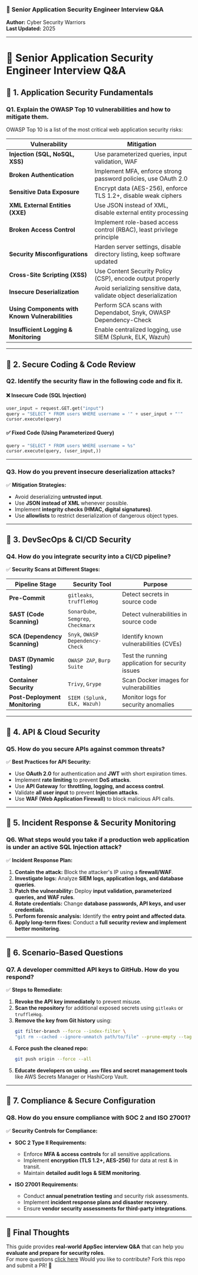 ### 📜 **Senior Application Security Engineer Interview Q&A**  
**Author:** Cyber Security Warriors  
**Last Updated:** 2025  

---

# 🚀 Senior Application Security Engineer Interview Q&A  

## 📌 **1. Application Security Fundamentals**  

### **Q1. Explain the OWASP Top 10 vulnerabilities and how to mitigate them.**  
OWASP Top 10 is a list of the most critical web application security risks:  

| Vulnerability | Mitigation |
|--------------|------------|
| **Injection (SQL, NoSQL, XSS)** | Use parameterized queries, input validation, WAF |
| **Broken Authentication** | Implement MFA, enforce strong password policies, use OAuth 2.0 |
| **Sensitive Data Exposure** | Encrypt data (AES-256), enforce TLS 1.2+, disable weak ciphers |
| **XML External Entities (XXE)** | Use JSON instead of XML, disable external entity processing |
| **Broken Access Control** | Implement role-based access control (RBAC), least privilege principle |
| **Security Misconfigurations** | Harden server settings, disable directory listing, keep software updated |
| **Cross-Site Scripting (XSS)** | Use Content Security Policy (CSP), encode output properly |
| **Insecure Deserialization** | Avoid serializing sensitive data, validate object deserialization |
| **Using Components with Known Vulnerabilities** | Perform SCA scans with Dependabot, Snyk, OWASP Dependency-Check |
| **Insufficient Logging & Monitoring** | Enable centralized logging, use SIEM (Splunk, ELK, Wazuh) |

---

## 📌 **2. Secure Coding & Code Review**  

### **Q2. Identify the security flaw in the following code and fix it.**  
#### ❌ **Insecure Code (SQL Injection)**  
```python
user_input = request.GET.get("input")
query = "SELECT * FROM users WHERE username = '" + user_input + "'"
cursor.execute(query)
```
#### ✅ **Fixed Code (Using Parameterized Query)**  
```python
query = "SELECT * FROM users WHERE username = %s"
cursor.execute(query, (user_input,))
```

---

### **Q3. How do you prevent insecure deserialization attacks?**  
✅ **Mitigation Strategies:**  
- Avoid deserializing **untrusted input**.  
- Use **JSON instead of XML** whenever possible.  
- Implement **integrity checks (HMAC, digital signatures)**.  
- Use **allowlists** to restrict deserialization of dangerous object types.  

---

## 📌 **3. DevSecOps & CI/CD Security**  

### **Q4. How do you integrate security into a CI/CD pipeline?**  
✅ **Security Scans at Different Stages:**  

| Pipeline Stage | Security Tool | Purpose |
|---------------|--------------|---------|
| **Pre-Commit** | `gitleaks`, `truffleHog` | Detect secrets in source code |
| **SAST (Code Scanning)** | `SonarQube`, `Semgrep`, `Checkmarx` | Detect vulnerabilities in source code |
| **SCA (Dependency Scanning)** | `Snyk`, `OWASP Dependency-Check` | Identify known vulnerabilities (CVEs) |
| **DAST (Dynamic Testing)** | `OWASP ZAP`, `Burp Suite` | Test the running application for security issues |
| **Container Security** | `Trivy`, `Grype` | Scan Docker images for vulnerabilities |
| **Post-Deployment Monitoring** | `SIEM (Splunk, ELK, Wazuh)` | Monitor logs for security anomalies |

---

## 📌 **4. API & Cloud Security**  

### **Q5. How do you secure APIs against common threats?**  
✅ **Best Practices for API Security:**  
- Use **OAuth 2.0** for authentication and **JWT** with short expiration times.  
- Implement **rate limiting** to prevent **DoS attacks**.  
- Use **API Gateway** for **throttling, logging, and access control**.  
- Validate **all user input** to prevent **Injection attacks**.  
- Use **WAF (Web Application Firewall)** to block malicious API calls.  

---

## 📌 **5. Incident Response & Security Monitoring**  

### **Q6. What steps would you take if a production web application is under an active SQL Injection attack?**  
✅ **Incident Response Plan:**  
1. **Contain the attack:** Block the attacker's IP using a **firewall/WAF**.  
2. **Investigate logs:** Analyze **SIEM logs, application logs, and database queries**.  
3. **Patch the vulnerability:** Deploy **input validation, parameterized queries, and WAF rules**.  
4. **Rotate credentials:** Change **database passwords, API keys, and user credentials**.  
5. **Perform forensic analysis:** Identify the **entry point and affected data**.  
6. **Apply long-term fixes:** Conduct a **full security review and implement better monitoring**.  

---

## 📌 **6. Scenario-Based Questions**  

### **Q7. A developer committed API keys to GitHub. How do you respond?**  
✅ **Steps to Remediate:**  
1. **Revoke the API key immediately** to prevent misuse.  
2. **Scan the repository** for additional exposed secrets using `gitleaks` or `truffleHog`.  
3. **Remove the key from Git history** using:  
   ```sh
   git filter-branch --force --index-filter \
   "git rm --cached --ignore-unmatch path/to/file" --prune-empty --tag-name-filter cat -- --all
   ```  
4. **Force push the cleaned repo:**  
   ```sh
   git push origin --force --all
   ```  
5. **Educate developers on using `.env` files and secret management tools** like AWS Secrets Manager or HashiCorp Vault.  

---

## 📌 **7. Compliance & Secure Configuration**  

### **Q8. How do you ensure compliance with SOC 2 and ISO 27001?**  
✅ **Security Controls for Compliance:**  
- **SOC 2 Type II Requirements:**
  - Enforce **MFA & access controls** for all sensitive applications.  
  - Implement **encryption (TLS 1.2+, AES-256)** for data at rest & in transit.  
  - Maintain **detailed audit logs & SIEM monitoring**.  

- **ISO 27001 Requirements:**  
  - Conduct **annual penetration testing** and security risk assessments.  
  - Implement **incident response plans and disaster recovery**.  
  - Ensure **vendor security assessments for third-party integrations**.  

---

## 🎯 **Final Thoughts**  
This guide provides **real-world AppSec interview Q&A** that can help you **evaluate and prepare for security roles**.  
For more questions [click here]()
Would you like to contribute? Fork this repo and submit a PR! 🚀  

